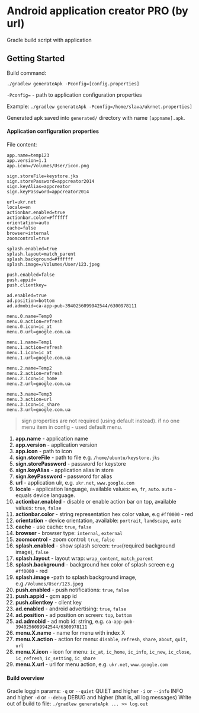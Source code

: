 Android application creator PRO (by url)
==========

Gradle build script with application

## Getting Started
Build command:
```
./gradlew generateApk -Pconfig=[config.properties]
```

`-Pconfig=` - path to application configuration properties

Example: `./gradlew generateApk -Pconfig=/home/slava/ukrnet.properties] `

Generated apk saved into `generated/` directory with name `[appname].apk`.

#### Application configuration properties
File content:
```
app.name=temp123
app.version=1.1
app.icon=/Volumes/User/icon.png

sign.storeFile=keystore.jks
sign.storePassword=appcreator2014
sign.keyAlias=appcreator
sign.keyPassword=appcreator2014

url=ukr.net
locale=en
actionbar.enabled=true
actionbar.color=#ffffff
orientation=auto
cache=false
browser=internal
zoomcontrol=true

splash.enabled=true
splash.layout=match_parent
splash.background=#ffffff
splash.image=/Volumes/User/123.jpeg

push.enabled=false
push.appid=
push.clientkey=

ad.enabled=true
ad.position=bottom
ad.admobid=ca-app-pub-3940256099942544/6300978111

menu.0.name=Temp0
menu.0.action=refresh
menu.0.icon=ic_at
menu.0.url=google.com.ua

menu.1.name=Temp1
menu.1.action=refresh
menu.1.icon=ic_at
menu.1.url=google.com.ua

menu.2.name=Temp2
menu.2.action=refresh
menu.2.icon=ic_home
menu.2.url=google.com.ua

menu.3.name=Temp3
menu.3.action=url
menu.3.icon=ic_share
menu.3.url=google.com.ua
```
> sign properties are not required (using default instead).
> if no one menu item in config - used default menu.

1. **app.name** - application name
2. **app.version** - application version
2. **app.icon** - path to icon
3. **sign.storeFile** - path to file e.g. `/home/ubuntu/keystore.jks`
6. **sign.storePassword** - password for keystore
7. **sign.keyAlias** - application alias in store
8. **sign.keyPassword** - password for alias
2. **url** - application ulr, e.g. `ukr.net`, `www.google.com`
2. **locale** - application language, available values: `en`, `fr`, `auto`. `auto` - equals device language.
3. **actionbar.enabled** - disable or enable action bar on top, available values: `true`, `false`
4. **actionbar.color** - string representation hex color value, e.g `#ff0000` - red
5. **orientation** - device orientation, available: `portrait`, `landscape`, `auto`
6. **cache** - use cache: `true`, `false`
7. **browser** - browser type: `internal`, `external`
8. **zoomcontrol** - zoom control: `true`, `false`
9. **splash.enabled** - show splash screen: `true`(required background image), `false`
10. **splash.layout** - layout wrap: `wrap_content`, `match_parent`
11. **splash.background** - background hex color of splash screen e.g `#ff0000` - red
12. **splash.image** -path to splash background image, e.g.`/Volumes/User/123.jpeg`
12. **push.enabled** - push notifications: `true`, `false`
13. **push.appid** - gcm app id
14. **push.clientkey** - client key
15. **ad.enabled** - android advertising: `true`, `false`
16. **ad.position** - ad position on screen: `top`, `bottom`
17. **ad.admobid** - ad mob id: string, e.g. `ca-app-pub-3940256099942544/6300978111`
18. **menu.X.name** - name for menu with index X
19. **menu.X.action** - action for menu: `disable`, `refresh`, `share`, `about`, `quit`, `url`
20. **menu.X.icon** - icon for menu: `ic_at`, `ic_home`, `ic_info`, `ic_new`, `ic_close`, `ic_refresh`, `ic_setting`, `ic_share`
21. **menu.X.url** - url for menu action, e.g. `ukr.net`, `www.google.com`


#### Build overview
Gradle loggin params:
`-q` or `--quiet` QUIET and higher
`-i` or `--info` INFO and higher
`-d` or `--debug` DEBUG and higher (that is, all log messages)
Write out of build to file:
`./gradlew generateApk ... >> log.out`